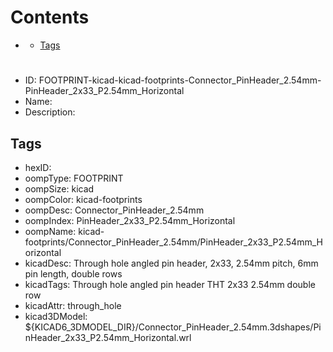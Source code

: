 



Contents
========

* [](#)
	* [Tags](#tags)

# 

- ID: FOOTPRINT-kicad-kicad-footprints-Connector_PinHeader_2.54mm-PinHeader_2x33_P2.54mm_Horizontal
- Name: 
- Description: 

## Tags

- hexID: 
- oompType: FOOTPRINT
- oompSize: kicad
- oompColor: kicad-footprints
- oompDesc: Connector_PinHeader_2.54mm
- oompIndex: PinHeader_2x33_P2.54mm_Horizontal
- oompName: kicad-footprints/Connector_PinHeader_2.54mm/PinHeader_2x33_P2.54mm_Horizontal
- kicadDesc: Through hole angled pin header, 2x33, 2.54mm pitch, 6mm pin length, double rows
- kicadTags: Through hole angled pin header THT 2x33 2.54mm double row
- kicadAttr: through_hole
- kicad3DModel: ${KICAD6_3DMODEL_DIR}/Connector_PinHeader_2.54mm.3dshapes/PinHeader_2x33_P2.54mm_Horizontal.wrl
